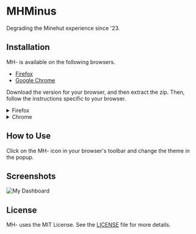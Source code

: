 # MHMinus
Degrading the Minehut experience since '23.

## Installation
MH- is available on the following browsers.

* [Firefox](https://github.com/honkling/MHMinus/releases/tag/1.0.0/)
* [Google Chrome](https://github.com/honkling/MHMinus/releases/tag/1.0.0/)

Download the version for your browser, and then extract the zip. Then, follow the instructions specific to your browser.
<details>
  <summary>Firefox</summary>
  
1. Open `about:debugging` in a new tab.
2. Click the `This Firefox` button.
3. Click `Load Temporary Add-on...`, and navigate to your extracted zip.
4. Select the `manifest.json` file.
</details>
<details>
  <summary>Chrome</summary>
  
1. Open `chrome://extensions` in a new tab.
2. Enable developer mode in the top right corner.
3. Click the `Load unpacked` button.
4. Navigate to the folder containing your extracted zip, and select the extracted folder.
</details>

## How to Use
Click on the MH- icon in your browser's toolbar and change the theme in the popup.

## Screenshots

![My Dashboard](https://i.imgur.com/7IHj38g.png)

## License
MH- uses the MIT License.
See the [LICENSE](./LICENSE) file for more details.
